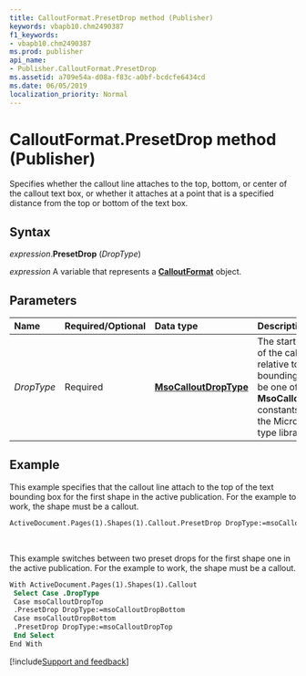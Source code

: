 ```yaml
---
title: CalloutFormat.PresetDrop method (Publisher)
keywords: vbapb10.chm2490387
f1_keywords:
- vbapb10.chm2490387
ms.prod: publisher
api_name:
- Publisher.CalloutFormat.PresetDrop
ms.assetid: a709e54a-d08a-f83c-a0bf-bcdcfe6434cd
ms.date: 06/05/2019
localization_priority: Normal
---
```



# CalloutFormat.PresetDrop method (Publisher)

Specifies whether the callout line attaches to the top, bottom, or center of the callout text box, or whether it attaches at a point that is a specified distance from the top or bottom of the text box.


## Syntax

_expression_.**PresetDrop** (_DropType_)

_expression_ A variable that represents a **[CalloutFormat](Publisher.CalloutFormat.md)** object.


## Parameters

|Name|Required/Optional|Data type|Description|
|:-----|:-----|:-----|:-----|
|_DropType_|Required| **[MsoCalloutDropType](office.msocalloutdroptype.md)**|The starting position of the callout line relative to the text bounding box. Can be one of the **MsoCalloutDropType** constants declared in the Microsoft Office type library.|


## Example

This example specifies that the callout line attach to the top of the text bounding box for the first shape in the active publication. For the example to work, the shape must be a callout.

```vb
ActiveDocument.Pages(1).Shapes(1).Callout.PresetDrop DropType:=msoCalloutDropTop
```

<br/>

This example switches between two preset drops for the first shape one in the active publication. For the example to work, the shape must be a callout.

```vb
With ActiveDocument.Pages(1).Shapes(1).Callout 
 Select Case .DropType 
 Case msoCalloutDropTop 
 .PresetDrop DropType:=msoCalloutDropBottom 
 Case msoCalloutDropBottom 
 .PresetDrop DropType:=msoCalloutDropTop 
 End Select 
End With 

```


[!include[Support and feedback](~/includes/feedback-boilerplate.md)]